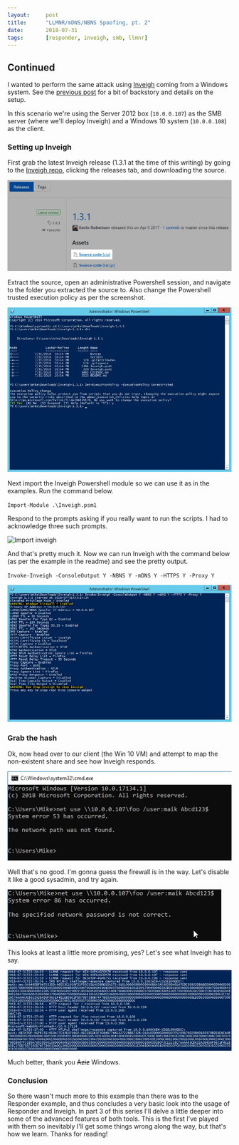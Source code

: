 ```yaml
---
layout:     post
title:      "LLMNR/mDNS/NBNS Spoofing, pt. 2"
date:       2018-07-31
tags:       [responder, inveigh, smb, llmnr]
---
```

## Continued
I wanted to perform the same attack using [Inveigh][Inveigh repo] coming from a Windows system.  See the [previous post](/2018-07-30-smb-spoofing-pt-1/) for a bit of backstory and details on the setup.
  
In this scenario we're using the Server 2012 box (`10.0.0.107`) as the SMB server (where we'll deploy Inveigh) and a Windows 10 system (`10.0.0.108`) as the client.
  
### Setting up Inveigh
First grab the latest Inveigh release (1.3.1 at the time of this writing) by going to the [Inveigh repo][Inveigh repo], clicking the releases tab, and downloading the source.
  
![Inveigh download link](/img/download-inveigh-release.jpg)
  
Extract the source, open an administrative Powershell session, and navigate to the folder you extracted the source to.  Also change the Powershell trusted execution policy as per the screenshot.
  
![Inveigh extracted and powershell window](/img/inveigh-extracted.jpg)

Next import the Inveigh Powershell module so we can use it as in the examples.  Run the command below.
  
`Import-Module .\Inveigh.psm1`
  
Respond to the prompts asking if you really want to run the scripts.  I had to acknowledge three such prompts.

![Import inveigh](/img/confirm-inveigh-import.jpg)
  
And that's pretty much it.  Now we can run Inveigh with the command below (as per the example in the readme) and see the pretty output.

`Invoke-Inveigh -ConsoleOutput Y -NBNS Y -mDNS Y -HTTPS Y -Proxy Y`

![Invoke-Inveigh](/img/invoke-inveigh.jpg)

### Grab the hash
Ok, now head over to our client (the Win 10 VM) and attempt to map the non-existent share and see how Inveigh responds.

![Net use fail](/img/net-use-fail.jpg)

Well that's no good.  I'm gonna guess the firewall is in the way.  Let's disable it like a good sysadmin, and try again.

![Net use nofail](/img/net-use-nofail.jpg)

This looks at least a little more promising, yes?  Let's see what Inveigh has to say.

![Inveigh captured hash](/img/inveigh-captured-hash.jpg)

Much better, thank you ~~Aziz~~ Windows.
  
### Conclusion
So there wasn't much more to this example than there was to the Responder example, and thus concludes a very basic look into the usage of Responder and Inveigh.  In part 3 of this series I'll delve a little deeper into some of the advanced features of both tools.  This is the first I've played with them so inevitably I'll get some things wrong along the way, but that's how we learn.  Thanks for reading!

[Inveigh repo]: https://github.com/Kevin-Robertson/Inveigh
